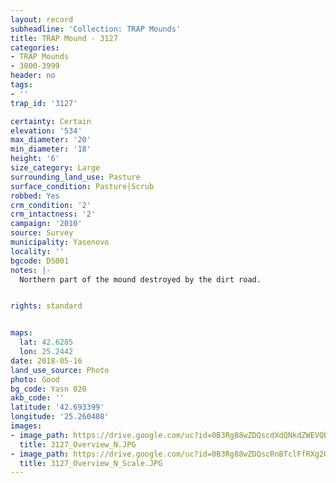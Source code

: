 ```yaml
---
layout: record
subheadline: 'Collection: TRAP Mounds'
title: TRAP Mound - 3127
categories:
- TRAP Mounds
- 3000-3999
header: no
tags:
- ''
trap_id: '3127'

certainty: Certain
elevation: '534'
max_diameter: '20'
min_diameter: '18'
height: '6'
size_category: Large
surrounding_land_use: Pasture
surface_condition: Pasture|Scrub
robbed: Yes
crm_condition: '2'
crm_intactness: '2'
campaign: '2010'
source: Survey
municipality: Yasenovo
locality: ''
bgcode: DS001
notes: |-
  Northern part of the mound destroyed by the dirt road.


rights: standard


maps:
  lat: 42.6285
  lon: 25.2442
date: 2018-05-16
land_use_source: Photo
photo: Good
bg_code: Yasn 020
akb_code: ''
latitude: '42.693399'
longitude: '25.260408'
images:
- image_path: https://drive.google.com/uc?id=0B3Rg88wZDQscdXdQNkdZWEVQbjA
  title: 3127_Overview_N.JPG
- image_path: https://drive.google.com/uc?id=0B3Rg88wZDQscRnBTclFfRXg2QWs
  title: 3127_Overview_N_Scale.JPG
---
```

